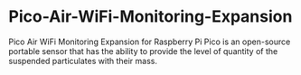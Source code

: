 # Pico-Air-WiFi-Monitoring-Expansion
Pico Air WiFi Monitoring Expansion for Raspberry Pi Pico is an open-source portable sensor that has the ability to provide the level of quantity of the suspended particulates with their mass.
